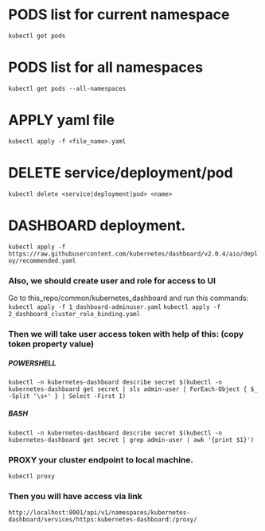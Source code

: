 # PODS list for current namespace
`kubectl get pods`

# PODS list for all namespaces
`kubectl get pods --all-namespaces`

# APPLY yaml file
`kubectl apply -f <file_name>.yaml`

# DELETE service/deployment/pod
`kubectl delete <service|deployment|pod> <name>`

# DASHBOARD deployment.
`kubectl apply -f https://raw.githubusercontent.com/kubernetes/dashboard/v2.0.4/aio/deploy/recommended.yaml`
### Also, we should create user and role for access to UI
Go to this_repo/common/kubernetes_dashboard and run this commands:
`kubectl apply -f 1_dashboard-adminuser.yaml`
`kubectl apply -f 2_dashboard_cluster_role_binding.yaml`
### Then we will take user access token with help of this: (copy token property value)
##### POWERSHELL
`kubectl -n kubernetes-dashboard describe secret $(kubectl -n kubernetes-dashboard get secret | sls admin-user | ForEach-Object { $_ -Split '\s+' } | Select -First 1)`
##### BASH
`kubectl -n kubernetes-dashboard describe secret $(kubectl -n kubernetes-dashboard get secret | grep admin-user | awk '{print $1}')`
### PROXY your cluster endpoint to local machine.
`kubectl proxy`
### Then you will have access via link
`http://localhost:8001/api/v1/namespaces/kubernetes-dashboard/services/https:kubernetes-dashboard:/proxy/`